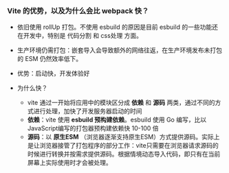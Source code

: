 ### Vite 的优势，以及为什么会比 webpack 快？

- 依旧使用 rollUp 打包。不使用 esbuild 的原因是目前 esbuild 的一些功能还在开发中，特别是 代码分割 和 css处理 方面。
- 生产环境仍需打包：嵌套导入会导致额外的网络往返，在生产环境发布未打包的 ESM 仍然效率低下。
- 优势：启动快，开发体验好

- 为什么快？
  - vite 通过一开始将应用中的模块区分成 **依赖** 和 **源码** 两类，通过不同的方式进行处理，加快了开发服务器启动的时间
  - **依赖**：vite 使用 **esbuild 预构建依赖**。esbuild 使用 Go 编写，比以JavaScript编写的打包器预构建依赖快 10-100 倍
  - **源码**：以 **原生ESM** （浏览器逐渐支持原生ESM）方式提供源码。实际上是让浏览器接管了打包程序的部分工作：vite只需要在浏览器请求源码的时候进行转换并按需求提供源码。根据情境动态导入代码，即只有在当前屏幕上实际使用时才会被处理。